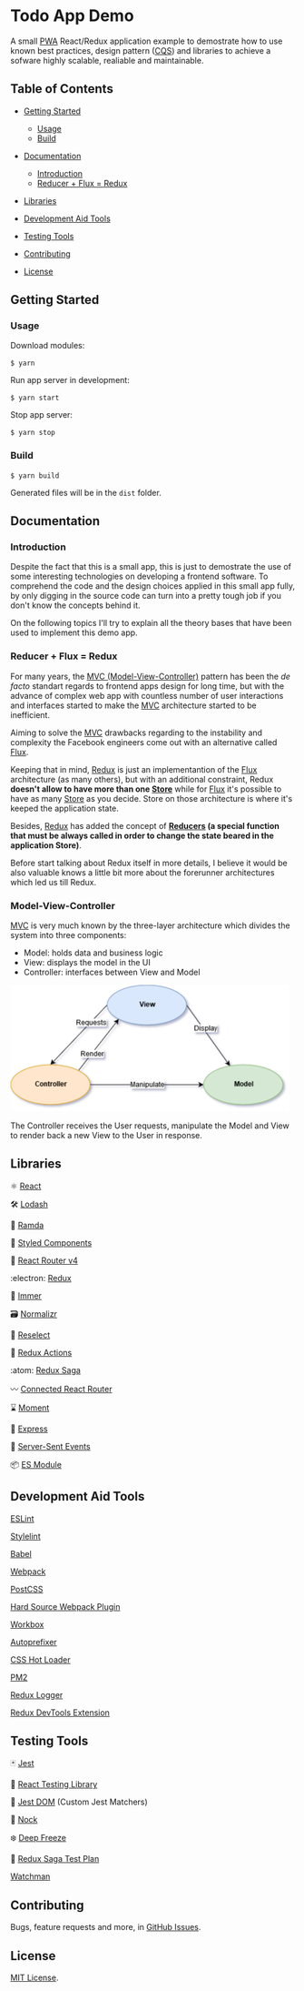 # Todo App Demo
A small [PWA](https://en.m.wikipedia.org/wiki/Progressive_web_application) React/Redux application example to demostrate how to use known best practices, design pattern ([CQS](https://en.wikipedia.org/wiki/Command%E2%80%93query_separation)) and libraries to achieve a sofware highly scalable, realiable and maintainable.

## Table of Contents
- [Getting Started](#getting-started)
  - [Usage](#usage)
  - [Build](#build)
- [Documentation](#documentation)
  - [Introduction](#introduction)
  - [Reducer + Flux = Redux](#reducer-flux-redux)
- [Libraries](#libraries)
- [Development Aid Tools](#development-aid-tools)
- [Testing Tools](#testing-tools)

- [Contributing](#contributing)
- [License](#license)

## Getting Started

### Usage
Download modules:

	$ yarn

Run app server in development:

	$ yarn start

Stop app server:

	$ yarn stop

### Build
	$ yarn build

Generated files will be in the `dist` folder.

## Documentation

### Introduction
Despite the fact that this is a small app, this is just to demostrate the use of some interesting technologies on developing a frontend software. To comprehend the code and the design choices applied in this small app fully, by only digging in the source code can turn into a pretty tough job if you don't know the concepts behind it.

On the following topics I'll try to explain all the theory bases that have been used to implement this demo app.

### Reducer + Flux = Redux
For many years, the [MVC (Model-View-Controller)](https://en.wikipedia.org/wiki/Model%E2%80%93view%E2%80%93controller) pattern has been the _de facto_ standart regards to frontend apps design for long time, but with the advance of complex web app with countless number of user interactions and interfaces started to make the [MVC](https://en.wikipedia.org/wiki/Model%E2%80%93view%E2%80%93controller) architecture started to be inefficient.

Aiming to solve the [MVC](https://en.wikipedia.org/wiki/Model%E2%80%93view%E2%80%93controller) drawbacks regarding to the instability and complexity the Facebook engineers come out with an alternative called [Flux](https://facebook.github.io/flux/).

Keeping that in mind, [Redux](https://redux.js.org/) is just an implementantion of the [Flux](https://facebook.github.io/flux/) architecture (as many others), but with an additional constraint, Redux **doesn't allow to have more than one [Store](https://redux.js.org/basics/store)** while for [Flux](https://facebook.github.io/flux/) it's possible to have as many [Store](https://facebook.github.io/flux/docs/in-depth-overview/#stores) as you decide. Store on those architecture is where it's keeped the application state.

Besides, [Redux](https://redux.js.org/) has added the concept of **[Reducers](https://redux.js.org/basics/reducers#reducers) (a special function that must be always called in order to change the state beared in the application Store)**.

Before start talking about Redux itself in more details, I believe it would be also valuable knows a little bit more about the forerunner architectures which led us till Redux.

### Model-View-Controller
[MVC](https://en.wikipedia.org/wiki/Model%E2%80%93view%E2%80%93controller) is very much known by the three-layer architecture which divides the system into three components:
- Model: holds data and business logic
- View: displays the model in the UI
- Controller: interfaces between View and Model

![MVC Architecture Diagram][mvc-diagram]

The Controller receives the User requests, manipulate the Model and View to render back a new View to the User in response.
## Libraries
:atom_symbol: [React](https://reactjs.org/)

:hammer_and_wrench: [Lodash](https://lodash.com/)

:ram: [Ramda](https://ramdajs.com/)

:nail_care: [Styled Components](https://www.styled-components.com/)

:gift: [React Router v4](https://github.com/ReactTraining/react-router)

:electron: [Redux](https://redux.js.org/)

:gem: [Immer](https://github.com/mweststrate/immer)

:card_file_box: [Normalizr](https://github.com/paularmstrong/normalizr)

:robot: [Reselect](https://github.com/reduxjs/reselect)

:punch: [Redux Actions](https://redux-actions.js.org/)

:atom: [Redux Saga](https://redux-saga.js.org/)

:wavy_dash: [Connected React Router](https://github.com/supasate/connected-react-router)

:hourglass: [Moment](https://github.com/moment/moment/)

:running: [Express](http://expressjs.com/)

:satellite: [Server-Sent Events](https://developer.mozilla.org/en-US/docs/Web/API/Server-sent_events/Using_server-sent_events)

:package: [ES Module](https://developer.mozilla.org/en-US/docs/Web/JavaScript/Guide/Modules)

## Development Aid Tools
[ESLint](https://eslint.org/)

[Stylelint](https://stylelint.io/)

[Babel](https://babeljs.io/)

[Webpack](https://webpack.js.org/)

[PostCSS](https://postcss.org/)

[Hard Source Webpack Plugin](https://github.com/mzgoddard/hard-source-webpack-plugin)

[Workbox](https://developers.google.com/web/tools/workbox/)

[Autoprefixer](https://github.com/postcss/autoprefixer)

[CSS Hot Loader](https://github.com/shepherdwind/css-hot-loader)

[PM2](http://pm2.keymetrics.io/)

[Redux Logger](https://github.com/evgenyrodionov/redux-logger)

[Redux DevTools Extension](https://github.com/zalmoxisus/redux-devtools-extension)

## Testing Tools
:black_joker: [Jest](https://jestjs.io/)

:goat: [React Testing Library](https://github.com/kentcdodds/react-testing-library)

:owl: [Jest DOM](https://github.com/gnapse/jest-dom) (Custom Jest Matchers)

:door: [Nock](https://github.com/nock/nock)

:snowflake: [Deep Freeze](https://github.com/substack/deep-freeze)

:book: [Redux Saga Test Plan](http://redux-saga-test-plan.jeremyfairbank.com/)

[Watchman](https://facebook.github.io/watchman/)

## Contributing
Bugs, feature requests and more, in [GitHub Issues](https://github.com/brneto/todos-app/issues).

## License
[MIT License](https://github.com/brneto/todos-app/blob/master/LICENSE.md).

<!--images reference-->
[mvc-diagram]: ./modeling/mvcDiagram.png "MVC Architecture Diagram"

